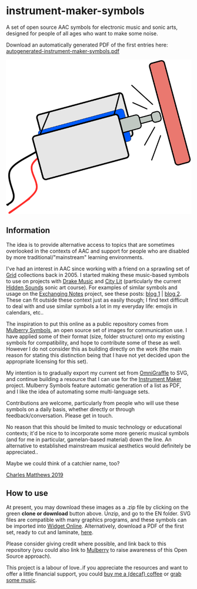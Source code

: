# instrument-maker-symbols
A set of open source AAC symbols for electronic music and sonic arts, designed for people of all ages who want to make some noise.

Download an automatically generated PDF of the first entries here:  [autogenerated-instrument-maker-symbols.pdf](http://ardisson.net/instrument-maker/autogenerated-instrument-maker-symbols.pdf)

![A line-drawing of a solenoid striking a surface.](documentation/solenoid.png)

## Information

The idea is to provide alternative access to topics that are sometimes overlooked in the contexts of AAC and support for people who are disabled by more traditional/"mainstream" learning environments.  

I've had an interest in AAC since working with a friend on a sprawling set of [Grid](https://thinksmartbox.com/) collections back in 2005. I started making these music-based symbols to use on projects with [Drake Music](http://www.drakemusic.org/) and [City Lit](http://www.citylit.ac.uk/) (particularly the current [Hidden Sounds](https://twitter.com/matthewscharles/status/1045346922654048257) sonic art course). For examples of similar symbols and usage on the [Exchanging Notes](https://www.drakemusic.org/exchanging-notes/) project, see these posts: [blog 1](https://www.drakemusic.org/blog/charles-matthews/improvisation-resources/) | [blog 2](https://www.drakemusic.org/blog/charles-matthews/informing-ipad-play-with-movement-in-the-classroom/). These can fit outside these context just as easily though; I find text difficult to deal with and use similar symbols a lot in my everyday life: emojis in calendars, etc..

The inspiration to put this online as a public repository comes from [Mulberry Symbols](https://mulberrysymbols.org/), an open source set of images for communication use. I have applied some of their format (size, folder structure) onto my existing symbols for compatibility, and hope to contribute some of these as well. However I do not consider this as building directly on the work (the main reason for stating this distinction being that I have not yet decided upon the appropriate licensing for this set).

My intention is to gradually export my current set from [OmniGraffle](https://www.omnigroup.com/omnigraffle/) to SVG, and continue building a resource that I can use for the [Instrument Maker](https://github.com/matthewscharles/instrument-maker) project.  Mulberry Symbols feature automatic generation of a list as PDF, and I like the idea of automating some multi-language sets.

Contributions are welcome, particularly from people who will use these symbols on a daily basis, whether directly or through feedback/conversation.  Please get in touch.

No reason that this should be limited to music technology or educational contexts; it'd be nice to to incorporate some more generic musical symbols (and for me in particular, gamelan-based material) down the line.  An alternative to established mainstream musical aesthetics would definitely be appreciated..

Maybe we could think of a catchier name, too?

[Charles Matthews 2019](http://ardisson.net/a/)

## How to use

At present, you may download these images as a .zip file by clicking on the green **clone or download** button above.  Unzip, and go to the EN folder.  SVG files are compatible with many graphics programs, and these symbols can be imported into [Widget Online](https://widgitonline.com/).  Alternatively, download a PDF of the first set, ready to cut and laminate, [here](http://ardisson.net/instrument-maker/autogenerated-instrument-maker-symbols.pdf).

Please consider giving credit where possible, and link back to this repository (you could also link to [Mulberry](https://mulberrysymbols.org/) to raise awareness of this Open Source approach).

This project is a labour of love..if you appreciate the resources and want to offer a little financial support, you could [buy me a (decaf) coffee](https://ko-fi.com/matthewscharles) or [grab some music](https://ardisson.bandcamp.com/album/peaks).
